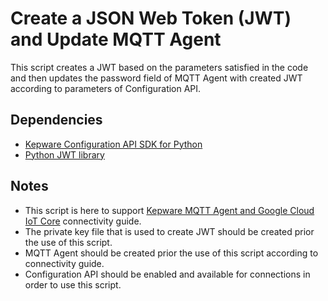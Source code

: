 # Create a JSON Web Token (JWT) and Update MQTT Agent

This script creates a JWT based on the parameters satisfied in the code and then updates the password field of MQTT Agent with created JWT according to parameters of Configuration API.

## Dependencies

- [Kepware Configuration API SDK for Python](https://github.com/PTCInc/Kepware-ConfigAPI-SDK-Python)
- [Python JWT library](https://pypi.org/project/jwt/)


## Notes

- This script is here to support [Kepware MQTT Agent and Google Cloud IoT Core](https://www.kepware.com/getattachment/f927bc2c-8a2b-459e-90ed-c85b29fdfffd/Kepware-MQTT-Agent-and-Google-IoT-Core.pdf) connectivity guide.
- The private key file that is used to create JWT should be created prior the use of this script.
- MQTT Agent should be created prior the use of this script according to connectivity guide.
- Configuration API should be enabled and available for connections in order to use this script.

